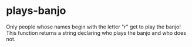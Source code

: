 # plays-banjo
Only people whose names begin with the letter "r" get to play the banjo! This function returns a string declaring who plays the banjo and who does not.
